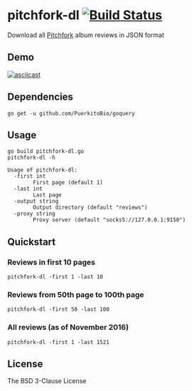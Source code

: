 # pitchfork-dl [![Build Status](https://travis-ci.org/microamp/pitchfork-dl.svg?branch=master)](https://travis-ci.org/microamp/pitchfork-dl)

Download all [Pitchfork](http://pitchfork.com/reviews/albums/) album reviews in JSON format

## Demo

[![asciicast](https://asciinema.org/a/8d9aynoywjmlkew7879pkcv81.png)](https://asciinema.org/a/8d9aynoywjmlkew7879pkcv81)

## Dependencies
```
go get -u github.com/PuerkitoBio/goquery
```

## Usage
```
go build pitchfork-dl.go
pitchfork-dl -h
```
```
Usage of pitchfork-dl:
  -first int
    	First page (default 1)
  -last int
    	Last page
  -output string
    	Output directory (default "reviews")
  -proxy string
    	Proxy server (default "socks5://127.0.0.1:9150")
```

## Quickstart

### Reviews in first 10 pages
```
pitchfork-dl -first 1 -last 10
```

### Reviews from 50th page to 100th page
```
pitchfork-dl -first 50 -last 100
```

### All reviews (as of November 2016)
```
pitchfork-dl -first 1 -last 1521
```

## License

The BSD 3-Clause License
